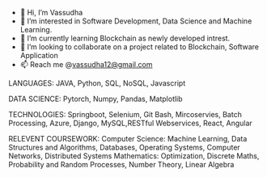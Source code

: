 - 👋 Hi, I’m Vassudha
- 👀 I’m interested in Software Development, Data Science and Machine Learning.
- 🌱 I’m currently learning Blockchain as newly developed intrest.
- 💞️ I’m looking to collaborate on a project related to Blockchain, Software Application
- 📫 Reach me @vassudha12@gmail.com


LANGUAGES:
JAVA, Python, SQL, NoSQL, Javascript

DATA SCIENCE:
Pytorch, Numpy, Pandas, Matplotlib

TECHNOLOGIES:
Springboot, Selenium, Git Bash, Mircoservies, Batch Processing, Azure, Django, MySQL,RESTful Webservices, React, Angular

RELEVENT COURSEWORK:
Computer Science: Machine Learning, Data Structures and Algorithms, Databases, Operating Systems, Computer Networks, Distributed Systems
Mathematics: Optimization, Discrete Maths, Probability and Random Processes, Number Theory, Linear Algebra

<!---
vassudha12/vassudha12 is a ✨ special ✨ repository because its `README.md` (this file) appears on your GitHub profile.
You can click the Preview link to take a look at your changes.
--->
